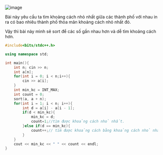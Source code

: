 ![image](https://github.com/Llam-a/Practice_Cpp/assets/115911041/07466b10-4d75-4bec-8080-df65f1538aa5)

Bài này yêu cầu ta tìm khoảng cách nhỏ nhất giữa các thành phố với nhau in ra có bao nhiêu thành phố thỏa mãn khoảng cách nhỏ nhất đó.

Vậy thì bài này mình sẽ sort để các số gần nhau hơn và dễ tìm khoảng cách hơn.

```cpp
#include<bits/stdc++.h>

using namespace std;

int main(){
    int n; cin >> n;
    int a[n];
    for(int i = 0; i < n;i++){
        cin >> a[i];
    }
    int min_kc = INT_MAX;
    int count = 0;
    sort(a, a + n);
    for(int i = 1; i < n; i++){
        int d = a[i] - a[i - 1];
        if(d < min_kc){
            min_kc = d;
            count=1;//tìm được khoảng cách nhỏ nhất.
        }else if(d == min_kc){
            count++;// tìm được khoảng cách bằng khoảng cách nhỏ nhất.
        }
    }
    cout << min_kc << " " << count << endl;
}
```
